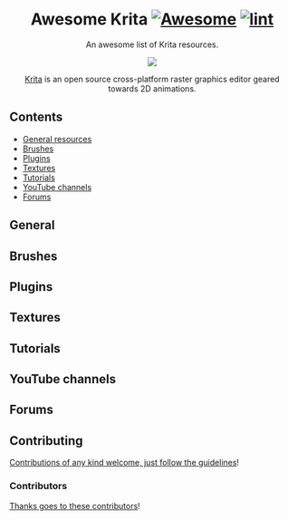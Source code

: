 <div align="center">

<!-- title -->

<!--lint ignore no-dead-urls-->

# Awesome Krita [![Awesome](https://awesome.re/badge.svg)](https://awesome.re) [![lint](https://github.com/armstrongl/awesome-krita/actions/workflows/lint.yaml/badge.svg)](https://github.com/armstrongl/awesome-krita/actions/workflows/lint.yaml)

<!-- subtitle -->

An awesome list of Krita resources.

<!-- image -->

<a href="https://krita.org/" target="_blank" rel="noopener noreferrer">
  <img src="https://krita.org/wp-content/themes/krita-org-theme/images/krita-logo.png?v2022" />
</a>

<!-- description -->

[Krita](https://krita.org/) is an open source cross-platform raster graphics editor geared towards 2D animations.

</div>

<!-- TOC -->

## Contents

- [General resources](#general-resources)
- [Brushes](#brushes)
- [Plugins](#plugins)
- [Textures](#textures)
- [Tutorials](#tutorials)
- [YouTube channels](#youtube-channels)
- [Forums](#forums)

<!-- CONTENT -->

## General

## Brushes

## Plugins

## Textures

## Tutorials

## YouTube channels

## Forums


<!-- END CONTENT -->


## Contributing

[Contributions of any kind welcome, just follow the guidelines](contributing.md)!

### Contributors

[Thanks goes to these contributors](https://github.com/armstrongl/awesome-krita/graphs/contributors)!
